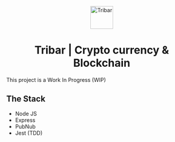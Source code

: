 <p align="center">
  <a href="https://www.tribar.io">
    <img alt="Tribar" src="https://i.imgur.com/KlPaqCk.png" width="60" />
  </a>
</p>
<h1 align="center">Tribar | Crypto currency & Blockchain </h1>


This project is a Work In Progress (WIP) 

## The Stack
- Node JS
- Express
- PubNub
- Jest (TDD)